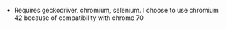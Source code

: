 * Requires geckodriver, chromium, selenium. I choose to use chromium 42 because of compatibility with chrome 70
